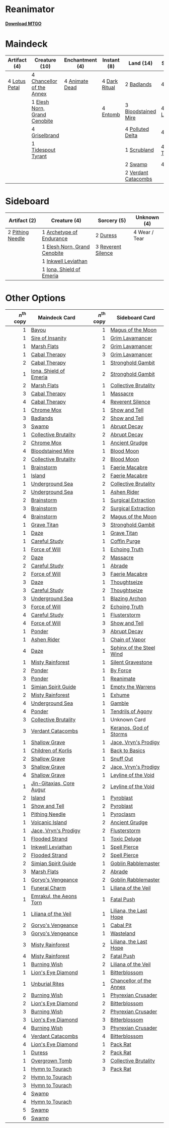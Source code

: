 # Reanimator

#### [Download MTGO](../collection/Reanimator/Reanimator.txt)
# Maindeck

|                                      Artifact (4)                                      |                                            Creature (10)                                            |                                     Enchantment (4)                                     |                                     Instant (8)                                      |                                          Land (14)                                           |                                        Sorcery (20)                                        |
|----------------------------------------------------------------------------------------|-----------------------------------------------------------------------------------------------------|-----------------------------------------------------------------------------------------|--------------------------------------------------------------------------------------|----------------------------------------------------------------------------------------------|--------------------------------------------------------------------------------------------|
|4 [Lotus Petal](http://gatherer.wizards.com/Pages/Card/Details.aspx?multiverseid=420602)|4 [Chancellor of the Annex](http://gatherer.wizards.com/Pages/Card/Details.aspx?multiverseid=218083) |4 [Animate Dead](http://gatherer.wizards.com/Pages/Card/Details.aspx?multiverseid=265167)|4 [Dark Ritual](http://gatherer.wizards.com/Pages/Card/Details.aspx?multiverseid=None)|2 [Badlands](http://gatherer.wizards.com/Pages/Card/Details.aspx?multiverseid=382852)         |4 [Exhume](http://gatherer.wizards.com/Pages/Card/Details.aspx?multiverseid=270462)         |
|                                                                                        |1 [Elesh Norn, Grand Cenobite](http://gatherer.wizards.com/Pages/Card/Details.aspx?multiverseid=None)|                                                                                         |4 [Entomb](http://gatherer.wizards.com/Pages/Card/Details.aspx?multiverseid=None)     |3 [Bloodstained Mire](http://gatherer.wizards.com/Pages/Card/Details.aspx?multiverseid=None)  |4 [Faithless Looting](http://gatherer.wizards.com/Pages/Card/Details.aspx?multiverseid=None)|
|                                                                                        |4 [Griselbrand](http://gatherer.wizards.com/Pages/Card/Details.aspx?multiverseid=None)               |                                                                                         |                                                                                      |4 [Polluted Delta](http://gatherer.wizards.com/Pages/Card/Details.aspx?multiverseid=None)     |4 [Reanimate](http://gatherer.wizards.com/Pages/Card/Details.aspx?multiverseid=None)        |
|                                                                                        |1 [Tidespout Tyrant](http://gatherer.wizards.com/Pages/Card/Details.aspx?multiverseid=107408)        |                                                                                         |                                                                                      |1 [Scrubland](http://gatherer.wizards.com/Pages/Card/Details.aspx?multiverseid=383083)        |4 [Thoughtseize](http://gatherer.wizards.com/Pages/Card/Details.aspx?multiverseid=438676)   |
|                                                                                        |                                                                                                     |                                                                                         |                                                                                      |2 [Swamp](http://gatherer.wizards.com/Pages/Card/Details.aspx?multiverseid=439603)            |4 [Unmask](http://gatherer.wizards.com/Pages/Card/Details.aspx?multiverseid=416757)         |
|                                                                                        |                                                                                                     |                                                                                         |                                                                                      |2 [Verdant Catacombs](http://gatherer.wizards.com/Pages/Card/Details.aspx?multiverseid=426074)|                                                                                            |


# Sideboard

|                                       Artifact (2)                                        |                                            Creature (4)                                             |                                        Sorcery (5)                                         | Unknown (4) |
|-------------------------------------------------------------------------------------------|-----------------------------------------------------------------------------------------------------|--------------------------------------------------------------------------------------------|-------------|
|2 [Pithing Needle](http://gatherer.wizards.com/Pages/Card/Details.aspx?multiverseid=425815)|1 [Archetype of Endurance](http://gatherer.wizards.com/Pages/Card/Details.aspx?multiverseid=378488)  |2 [Duress](http://gatherer.wizards.com/Pages/Card/Details.aspx?multiverseid=None)           |4 Wear / Tear|
|                                                                                           |1 [Elesh Norn, Grand Cenobite](http://gatherer.wizards.com/Pages/Card/Details.aspx?multiverseid=None)|3 [Reverent Silence](http://gatherer.wizards.com/Pages/Card/Details.aspx?multiverseid=22316)|             |
|                                                                                           |1 [Inkwell Leviathan](http://gatherer.wizards.com/Pages/Card/Details.aspx?multiverseid=270447)       |                                                                                            |             |
|                                                                                           |1 [Iona, Shield of Emeria](http://gatherer.wizards.com/Pages/Card/Details.aspx?multiverseid=397800)  |                                                                                            |             |


# Other Options

|*n*<sup>th</sup> copy|                                           Maindeck Card                                           |*n*<sup>th</sup> copy|                                          Sideboard Card                                           |
|--------------------:|---------------------------------------------------------------------------------------------------|--------------------:|---------------------------------------------------------------------------------------------------|
|                    1|[Bayou](http://gatherer.wizards.com/Pages/Card/Details.aspx?multiverseid=382860)                   |                    1|[Magus of the Moon](http://gatherer.wizards.com/Pages/Card/Details.aspx?multiverseid=438704)       |
|                    1|[Sire of Insanity](http://gatherer.wizards.com/Pages/Card/Details.aspx?multiverseid=369068)        |                    1|[Grim Lavamancer](http://gatherer.wizards.com/Pages/Card/Details.aspx?multiverseid=None)           |
|                    1|[Marsh Flats](http://gatherer.wizards.com/Pages/Card/Details.aspx?multiverseid=426064)             |                    2|[Grim Lavamancer](http://gatherer.wizards.com/Pages/Card/Details.aspx?multiverseid=None)           |
|                    1|[Cabal Therapy](http://gatherer.wizards.com/Pages/Card/Details.aspx?multiverseid=None)             |                    3|[Grim Lavamancer](http://gatherer.wizards.com/Pages/Card/Details.aspx?multiverseid=None)           |
|                    2|[Cabal Therapy](http://gatherer.wizards.com/Pages/Card/Details.aspx?multiverseid=None)             |                    1|[Stronghold Gambit](http://gatherer.wizards.com/Pages/Card/Details.aspx?multiverseid=21357)        |
|                    1|[Iona, Shield of Emeria](http://gatherer.wizards.com/Pages/Card/Details.aspx?multiverseid=397800)  |                    2|[Stronghold Gambit](http://gatherer.wizards.com/Pages/Card/Details.aspx?multiverseid=21357)        |
|                    2|[Marsh Flats](http://gatherer.wizards.com/Pages/Card/Details.aspx?multiverseid=426064)             |                    1|[Collective Brutality](http://gatherer.wizards.com/Pages/Card/Details.aspx?multiverseid=414380)    |
|                    3|[Cabal Therapy](http://gatherer.wizards.com/Pages/Card/Details.aspx?multiverseid=None)             |                    1|[Massacre](http://gatherer.wizards.com/Pages/Card/Details.aspx?multiverseid=398645)                |
|                    4|[Cabal Therapy](http://gatherer.wizards.com/Pages/Card/Details.aspx?multiverseid=None)             |                    4|[Reverent Silence](http://gatherer.wizards.com/Pages/Card/Details.aspx?multiverseid=22316)         |
|                    1|[Chrome Mox](http://gatherer.wizards.com/Pages/Card/Details.aspx?multiverseid=None)                |                    1|[Show and Tell](http://gatherer.wizards.com/Pages/Card/Details.aspx?multiverseid=None)             |
|                    3|[Badlands](http://gatherer.wizards.com/Pages/Card/Details.aspx?multiverseid=382852)                |                    2|[Show and Tell](http://gatherer.wizards.com/Pages/Card/Details.aspx?multiverseid=None)             |
|                    3|[Swamp](http://gatherer.wizards.com/Pages/Card/Details.aspx?multiverseid=439603)                   |                    1|[Abrupt Decay](http://gatherer.wizards.com/Pages/Card/Details.aspx?multiverseid=425971)            |
|                    1|[Collective Brutality](http://gatherer.wizards.com/Pages/Card/Details.aspx?multiverseid=414380)    |                    2|[Abrupt Decay](http://gatherer.wizards.com/Pages/Card/Details.aspx?multiverseid=425971)            |
|                    2|[Chrome Mox](http://gatherer.wizards.com/Pages/Card/Details.aspx?multiverseid=None)                |                    1|[Ancient Grudge](http://gatherer.wizards.com/Pages/Card/Details.aspx?multiverseid=None)            |
|                    4|[Bloodstained Mire](http://gatherer.wizards.com/Pages/Card/Details.aspx?multiverseid=None)         |                    1|[Blood Moon](http://gatherer.wizards.com/Pages/Card/Details.aspx?multiverseid=370419)              |
|                    2|[Collective Brutality](http://gatherer.wizards.com/Pages/Card/Details.aspx?multiverseid=414380)    |                    2|[Blood Moon](http://gatherer.wizards.com/Pages/Card/Details.aspx?multiverseid=370419)              |
|                    1|[Brainstorm](http://gatherer.wizards.com/Pages/Card/Details.aspx?multiverseid=None)                |                    1|[Faerie Macabre](http://gatherer.wizards.com/Pages/Card/Details.aspx?multiverseid=370410)          |
|                    1|[Island](http://gatherer.wizards.com/Pages/Card/Details.aspx?multiverseid=439602)                  |                    2|[Faerie Macabre](http://gatherer.wizards.com/Pages/Card/Details.aspx?multiverseid=370410)          |
|                    1|[Underground Sea](http://gatherer.wizards.com/Pages/Card/Details.aspx?multiverseid=383142)         |                    2|[Collective Brutality](http://gatherer.wizards.com/Pages/Card/Details.aspx?multiverseid=414380)    |
|                    2|[Underground Sea](http://gatherer.wizards.com/Pages/Card/Details.aspx?multiverseid=383142)         |                    1|[Ashen Rider](http://gatherer.wizards.com/Pages/Card/Details.aspx?multiverseid=373689)             |
|                    2|[Brainstorm](http://gatherer.wizards.com/Pages/Card/Details.aspx?multiverseid=None)                |                    1|[Surgical Extraction](http://gatherer.wizards.com/Pages/Card/Details.aspx?multiverseid=None)       |
|                    3|[Brainstorm](http://gatherer.wizards.com/Pages/Card/Details.aspx?multiverseid=None)                |                    2|[Surgical Extraction](http://gatherer.wizards.com/Pages/Card/Details.aspx?multiverseid=None)       |
|                    4|[Brainstorm](http://gatherer.wizards.com/Pages/Card/Details.aspx?multiverseid=None)                |                    2|[Magus of the Moon](http://gatherer.wizards.com/Pages/Card/Details.aspx?multiverseid=438704)       |
|                    1|[Grave Titan](http://gatherer.wizards.com/Pages/Card/Details.aspx?multiverseid=None)               |                    3|[Stronghold Gambit](http://gatherer.wizards.com/Pages/Card/Details.aspx?multiverseid=21357)        |
|                    1|[Daze](http://gatherer.wizards.com/Pages/Card/Details.aspx?multiverseid=413586)                    |                    1|[Grave Titan](http://gatherer.wizards.com/Pages/Card/Details.aspx?multiverseid=None)               |
|                    1|[Careful Study](http://gatherer.wizards.com/Pages/Card/Details.aspx?multiverseid=29727)            |                    1|[Coffin Purge](http://gatherer.wizards.com/Pages/Card/Details.aspx?multiverseid=30762)             |
|                    1|[Force of Will](http://gatherer.wizards.com/Pages/Card/Details.aspx?multiverseid=None)             |                    1|[Echoing Truth](http://gatherer.wizards.com/Pages/Card/Details.aspx?multiverseid=370394)           |
|                    2|[Daze](http://gatherer.wizards.com/Pages/Card/Details.aspx?multiverseid=413586)                    |                    2|[Massacre](http://gatherer.wizards.com/Pages/Card/Details.aspx?multiverseid=398645)                |
|                    2|[Careful Study](http://gatherer.wizards.com/Pages/Card/Details.aspx?multiverseid=29727)            |                    1|[Abrade](http://gatherer.wizards.com/Pages/Card/Details.aspx?multiverseid=430772)                  |
|                    2|[Force of Will](http://gatherer.wizards.com/Pages/Card/Details.aspx?multiverseid=None)             |                    3|[Faerie Macabre](http://gatherer.wizards.com/Pages/Card/Details.aspx?multiverseid=370410)          |
|                    3|[Daze](http://gatherer.wizards.com/Pages/Card/Details.aspx?multiverseid=413586)                    |                    1|[Thoughtseize](http://gatherer.wizards.com/Pages/Card/Details.aspx?multiverseid=438676)            |
|                    3|[Careful Study](http://gatherer.wizards.com/Pages/Card/Details.aspx?multiverseid=29727)            |                    2|[Thoughtseize](http://gatherer.wizards.com/Pages/Card/Details.aspx?multiverseid=438676)            |
|                    3|[Underground Sea](http://gatherer.wizards.com/Pages/Card/Details.aspx?multiverseid=383142)         |                    1|[Blazing Archon](http://gatherer.wizards.com/Pages/Card/Details.aspx?multiverseid=270449)          |
|                    3|[Force of Will](http://gatherer.wizards.com/Pages/Card/Details.aspx?multiverseid=None)             |                    2|[Echoing Truth](http://gatherer.wizards.com/Pages/Card/Details.aspx?multiverseid=370394)           |
|                    4|[Careful Study](http://gatherer.wizards.com/Pages/Card/Details.aspx?multiverseid=29727)            |                    1|[Flusterstorm](http://gatherer.wizards.com/Pages/Card/Details.aspx?multiverseid=None)              |
|                    4|[Force of Will](http://gatherer.wizards.com/Pages/Card/Details.aspx?multiverseid=None)             |                    3|[Show and Tell](http://gatherer.wizards.com/Pages/Card/Details.aspx?multiverseid=None)             |
|                    1|[Ponder](http://gatherer.wizards.com/Pages/Card/Details.aspx?multiverseid=None)                    |                    3|[Abrupt Decay](http://gatherer.wizards.com/Pages/Card/Details.aspx?multiverseid=425971)            |
|                    1|[Ashen Rider](http://gatherer.wizards.com/Pages/Card/Details.aspx?multiverseid=373689)             |                    1|[Chain of Vapor](http://gatherer.wizards.com/Pages/Card/Details.aspx?multiverseid=420701)          |
|                    4|[Daze](http://gatherer.wizards.com/Pages/Card/Details.aspx?multiverseid=413586)                    |                    1|[Sphinx of the Steel Wind](http://gatherer.wizards.com/Pages/Card/Details.aspx?multiverseid=270446)|
|                    1|[Misty Rainforest](http://gatherer.wizards.com/Pages/Card/Details.aspx?multiverseid=426065)        |                    1|[Silent Gravestone](http://gatherer.wizards.com/Pages/Card/Details.aspx?multiverseid=439846)       |
|                    2|[Ponder](http://gatherer.wizards.com/Pages/Card/Details.aspx?multiverseid=None)                    |                    1|[By Force](http://gatherer.wizards.com/Pages/Card/Details.aspx?multiverseid=380432)                |
|                    3|[Ponder](http://gatherer.wizards.com/Pages/Card/Details.aspx?multiverseid=None)                    |                    1|[Reanimate](http://gatherer.wizards.com/Pages/Card/Details.aspx?multiverseid=None)                 |
|                    1|[Simian Spirit Guide](http://gatherer.wizards.com/Pages/Card/Details.aspx?multiverseid=442137)     |                    1|[Empty the Warrens](http://gatherer.wizards.com/Pages/Card/Details.aspx?multiverseid=370480)       |
|                    2|[Misty Rainforest](http://gatherer.wizards.com/Pages/Card/Details.aspx?multiverseid=426065)        |                    1|[Exhume](http://gatherer.wizards.com/Pages/Card/Details.aspx?multiverseid=270462)                  |
|                    4|[Underground Sea](http://gatherer.wizards.com/Pages/Card/Details.aspx?multiverseid=383142)         |                    1|[Gamble](http://gatherer.wizards.com/Pages/Card/Details.aspx?multiverseid=382949)                  |
|                    4|[Ponder](http://gatherer.wizards.com/Pages/Card/Details.aspx?multiverseid=None)                    |                    1|[Tendrils of Agony](http://gatherer.wizards.com/Pages/Card/Details.aspx?multiverseid=None)         |
|                    3|[Collective Brutality](http://gatherer.wizards.com/Pages/Card/Details.aspx?multiverseid=414380)    |                    1|Unknown Card                                                                                       |
|                    3|[Verdant Catacombs](http://gatherer.wizards.com/Pages/Card/Details.aspx?multiverseid=426074)       |                    1|[Keranos, God of Storms](http://gatherer.wizards.com/Pages/Card/Details.aspx?multiverseid=380442)  |
|                    1|[Shallow Grave](http://gatherer.wizards.com/Pages/Card/Details.aspx?multiverseid=376294)           |                    1|[Jace, Vryn's Prodigy](http://gatherer.wizards.com/Pages/Card/Details.aspx?multiverseid=None)      |
|                    1|[Children of Korlis](http://gatherer.wizards.com/Pages/Card/Details.aspx?multiverseid=110525)      |                    1|[Back to Basics](http://gatherer.wizards.com/Pages/Card/Details.aspx?multiverseid=5711)            |
|                    2|[Shallow Grave](http://gatherer.wizards.com/Pages/Card/Details.aspx?multiverseid=376294)           |                    1|[Snuff Out](http://gatherer.wizards.com/Pages/Card/Details.aspx?multiverseid=201794)               |
|                    3|[Shallow Grave](http://gatherer.wizards.com/Pages/Card/Details.aspx?multiverseid=376294)           |                    2|[Jace, Vryn's Prodigy](http://gatherer.wizards.com/Pages/Card/Details.aspx?multiverseid=None)      |
|                    4|[Shallow Grave](http://gatherer.wizards.com/Pages/Card/Details.aspx?multiverseid=376294)           |                    1|[Leyline of the Void](http://gatherer.wizards.com/Pages/Card/Details.aspx?multiverseid=205013)     |
|                    1|[Jin-Gitaxias, Core Augur](http://gatherer.wizards.com/Pages/Card/Details.aspx?multiverseid=438628)|                    2|[Leyline of the Void](http://gatherer.wizards.com/Pages/Card/Details.aspx?multiverseid=205013)     |
|                    2|[Island](http://gatherer.wizards.com/Pages/Card/Details.aspx?multiverseid=439602)                  |                    1|[Pyroblast](http://gatherer.wizards.com/Pages/Card/Details.aspx?multiverseid=159243)               |
|                    1|[Show and Tell](http://gatherer.wizards.com/Pages/Card/Details.aspx?multiverseid=None)             |                    2|[Pyroblast](http://gatherer.wizards.com/Pages/Card/Details.aspx?multiverseid=159243)               |
|                    1|[Pithing Needle](http://gatherer.wizards.com/Pages/Card/Details.aspx?multiverseid=425815)          |                    1|[Pyroclasm](http://gatherer.wizards.com/Pages/Card/Details.aspx?multiverseid=None)                 |
|                    1|[Volcanic Island](http://gatherer.wizards.com/Pages/Card/Details.aspx?multiverseid=383147)         |                    2|[Ancient Grudge](http://gatherer.wizards.com/Pages/Card/Details.aspx?multiverseid=None)            |
|                    1|[Jace, Vryn's Prodigy](http://gatherer.wizards.com/Pages/Card/Details.aspx?multiverseid=None)      |                    2|[Flusterstorm](http://gatherer.wizards.com/Pages/Card/Details.aspx?multiverseid=None)              |
|                    1|[Flooded Strand](http://gatherer.wizards.com/Pages/Card/Details.aspx?multiverseid=None)            |                    1|[Toxic Deluge](http://gatherer.wizards.com/Pages/Card/Details.aspx?multiverseid=413650)            |
|                    1|[Inkwell Leviathan](http://gatherer.wizards.com/Pages/Card/Details.aspx?multiverseid=270447)       |                    1|[Spell Pierce](http://gatherer.wizards.com/Pages/Card/Details.aspx?multiverseid=425876)            |
|                    2|[Flooded Strand](http://gatherer.wizards.com/Pages/Card/Details.aspx?multiverseid=None)            |                    2|[Spell Pierce](http://gatherer.wizards.com/Pages/Card/Details.aspx?multiverseid=425876)            |
|                    2|[Simian Spirit Guide](http://gatherer.wizards.com/Pages/Card/Details.aspx?multiverseid=442137)     |                    1|[Goblin Rabblemaster](http://gatherer.wizards.com/Pages/Card/Details.aspx?multiverseid=None)       |
|                    3|[Marsh Flats](http://gatherer.wizards.com/Pages/Card/Details.aspx?multiverseid=426064)             |                    2|[Abrade](http://gatherer.wizards.com/Pages/Card/Details.aspx?multiverseid=430772)                  |
|                    1|[Goryo's Vengeance](http://gatherer.wizards.com/Pages/Card/Details.aspx?multiverseid=74475)        |                    2|[Goblin Rabblemaster](http://gatherer.wizards.com/Pages/Card/Details.aspx?multiverseid=None)       |
|                    1|[Funeral Charm](http://gatherer.wizards.com/Pages/Card/Details.aspx?multiverseid=3618)             |                    1|[Liliana of the Veil](http://gatherer.wizards.com/Pages/Card/Details.aspx?multiverseid=None)       |
|                    1|[Emrakul, the Aeons Torn](http://gatherer.wizards.com/Pages/Card/Details.aspx?multiverseid=None)   |                    1|[Fatal Push](http://gatherer.wizards.com/Pages/Card/Details.aspx?multiverseid=423724)              |
|                    1|[Liliana of the Veil](http://gatherer.wizards.com/Pages/Card/Details.aspx?multiverseid=None)       |                    1|[Liliana, the Last Hope](http://gatherer.wizards.com/Pages/Card/Details.aspx?multiverseid=414388)  |
|                    2|[Goryo's Vengeance](http://gatherer.wizards.com/Pages/Card/Details.aspx?multiverseid=74475)        |                    1|[Cabal Pit](http://gatherer.wizards.com/Pages/Card/Details.aspx?multiverseid=29904)                |
|                    3|[Goryo's Vengeance](http://gatherer.wizards.com/Pages/Card/Details.aspx?multiverseid=74475)        |                    1|[Wasteland](http://gatherer.wizards.com/Pages/Card/Details.aspx?multiverseid=None)                 |
|                    3|[Misty Rainforest](http://gatherer.wizards.com/Pages/Card/Details.aspx?multiverseid=426065)        |                    2|[Liliana, the Last Hope](http://gatherer.wizards.com/Pages/Card/Details.aspx?multiverseid=414388)  |
|                    4|[Misty Rainforest](http://gatherer.wizards.com/Pages/Card/Details.aspx?multiverseid=426065)        |                    2|[Fatal Push](http://gatherer.wizards.com/Pages/Card/Details.aspx?multiverseid=423724)              |
|                    1|[Burning Wish](http://gatherer.wizards.com/Pages/Card/Details.aspx?multiverseid=None)              |                    2|[Liliana of the Veil](http://gatherer.wizards.com/Pages/Card/Details.aspx?multiverseid=None)       |
|                    1|[Lion's Eye Diamond](http://gatherer.wizards.com/Pages/Card/Details.aspx?multiverseid=383000)      |                    1|[Bitterblossom](http://gatherer.wizards.com/Pages/Card/Details.aspx?multiverseid=None)             |
|                    1|[Unburial Rites](http://gatherer.wizards.com/Pages/Card/Details.aspx?multiverseid=425910)          |                    1|[Chancellor of the Annex](http://gatherer.wizards.com/Pages/Card/Details.aspx?multiverseid=218083) |
|                    2|[Burning Wish](http://gatherer.wizards.com/Pages/Card/Details.aspx?multiverseid=None)              |                    1|[Phyrexian Crusader](http://gatherer.wizards.com/Pages/Card/Details.aspx?multiverseid=213724)      |
|                    2|[Lion's Eye Diamond](http://gatherer.wizards.com/Pages/Card/Details.aspx?multiverseid=383000)      |                    2|[Bitterblossom](http://gatherer.wizards.com/Pages/Card/Details.aspx?multiverseid=None)             |
|                    3|[Burning Wish](http://gatherer.wizards.com/Pages/Card/Details.aspx?multiverseid=None)              |                    2|[Phyrexian Crusader](http://gatherer.wizards.com/Pages/Card/Details.aspx?multiverseid=213724)      |
|                    3|[Lion's Eye Diamond](http://gatherer.wizards.com/Pages/Card/Details.aspx?multiverseid=383000)      |                    3|[Bitterblossom](http://gatherer.wizards.com/Pages/Card/Details.aspx?multiverseid=None)             |
|                    4|[Burning Wish](http://gatherer.wizards.com/Pages/Card/Details.aspx?multiverseid=None)              |                    3|[Phyrexian Crusader](http://gatherer.wizards.com/Pages/Card/Details.aspx?multiverseid=213724)      |
|                    4|[Verdant Catacombs](http://gatherer.wizards.com/Pages/Card/Details.aspx?multiverseid=426074)       |                    4|[Bitterblossom](http://gatherer.wizards.com/Pages/Card/Details.aspx?multiverseid=None)             |
|                    4|[Lion's Eye Diamond](http://gatherer.wizards.com/Pages/Card/Details.aspx?multiverseid=383000)      |                    1|[Pack Rat](http://gatherer.wizards.com/Pages/Card/Details.aspx?multiverseid=253624)                |
|                    1|[Duress](http://gatherer.wizards.com/Pages/Card/Details.aspx?multiverseid=None)                    |                    2|[Pack Rat](http://gatherer.wizards.com/Pages/Card/Details.aspx?multiverseid=253624)                |
|                    1|[Overgrown Tomb](http://gatherer.wizards.com/Pages/Card/Details.aspx?multiverseid=405103)          |                    3|[Collective Brutality](http://gatherer.wizards.com/Pages/Card/Details.aspx?multiverseid=414380)    |
|                    1|[Hymn to Tourach](http://gatherer.wizards.com/Pages/Card/Details.aspx?multiverseid=382976)         |                    3|[Pack Rat](http://gatherer.wizards.com/Pages/Card/Details.aspx?multiverseid=253624)                |
|                    2|[Hymn to Tourach](http://gatherer.wizards.com/Pages/Card/Details.aspx?multiverseid=382976)         |                     |                                                                                                   |
|                    3|[Hymn to Tourach](http://gatherer.wizards.com/Pages/Card/Details.aspx?multiverseid=382976)         |                     |                                                                                                   |
|                    4|[Swamp](http://gatherer.wizards.com/Pages/Card/Details.aspx?multiverseid=439603)                   |                     |                                                                                                   |
|                    4|[Hymn to Tourach](http://gatherer.wizards.com/Pages/Card/Details.aspx?multiverseid=382976)         |                     |                                                                                                   |
|                    5|[Swamp](http://gatherer.wizards.com/Pages/Card/Details.aspx?multiverseid=439603)                   |                     |                                                                                                   |
|                    6|[Swamp](http://gatherer.wizards.com/Pages/Card/Details.aspx?multiverseid=439603)                   |                     |                                                                                                   |

